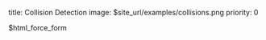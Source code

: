 title: Collision Detection
image: $site_url/examples/collisions.png
priority: 0


<div class="container-fluid">
  <div class="row">
    <div class="col-sm-10">
      <div data-options="gexamples.force1" style="width: 100%;" giotto-viz></div>
    </div>
    <div class="col-sm-2 small">
     <div data-jstats></div>
      $html_force_form
    </div>
  </div>
</div>
